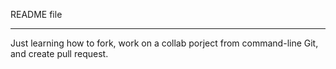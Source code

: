 README file

*****************************

Just learning how to fork, work on a collab porject from command-line Git,  and create pull request.
